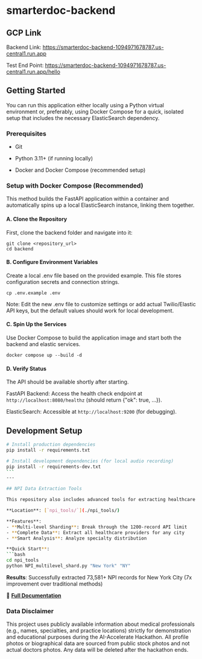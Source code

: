 # smarterdoc-backend

## GCP Link

Backend Link: https://smarterdoc-backend-1094971678787.us-central1.run.app

Test End Point: https://smarterdoc-backend-1094971678787.us-central1.run.app/hello

## Getting Started

You can run this application either locally using a Python virtual environment or, preferably, using Docker Compose for a quick, isolated setup that includes the necessary ElasticSearch dependency.

### Prerequisites

- Git

- Python 3.11+ (if running locally)

- Docker and Docker Compose (recommended setup)

### Setup with Docker Compose (Recommended)

This method builds the FastAPI application within a container and automatically spins up a local ElasticSearch instance, linking them together.

#### A. Clone the Repository

First, clone the backend folder and navigate into it:

```
git clone <repository_url>
cd backend
```

#### B. Configure Environment Variables

Create a local .env file based on the provided example. This file stores configuration secrets and connection strings.

```
cp .env.example .env
```

Note: Edit the new .env file to customize settings or add actual Twilio/Elastic API keys, but the default values should work for local development.

#### C. Spin Up the Services

Use Docker Compose to build the application image and start both the backend and elastic services.

```
docker compose up --build -d
```

#### D. Verify Status

The API should be available shortly after starting.

FastAPI Backend: Access the health check endpoint at `http://localhost:8080/healthz` (should return {"ok": true, ...}).

ElasticSearch: Accessible at `http://localhost:9200` (for debugging).

## Development Setup

````bash
# Install production dependencies
pip install -r requirements.txt

# Install development dependencies (for local audio recording)
pip install -r requirements-dev.txt
```
---

## NPI Data Extraction Tools

This repository also includes advanced tools for extracting healthcare provider data from the NPI Registry.

**Location**: [`npi_tools/`](./npi_tools/)

**Features**:
- **Multi-level Sharding**: Break through the 1200-record API limit
- **Complete Data**: Extract all healthcare providers for any city
- **Smart Analysis**: Analyze specialty distribution

**Quick Start**:
```bash
cd npi_tools
python NPI_multilevel_shard.py "New York" "NY"
````

**Results**: Successfully extracted 73,581+ NPI records for New York City (7x improvement over traditional methods)

📖 **[Full Documentation](./npi_tools/README.md)**

### Data Disclaimer

This project uses publicly available information about medical professionals (e.g., names, specialties, and practice locations) strictly for demonstration and educational purposes during the AI-Accelerate Hackathon.
All profile photos or biographical data are sourced from public stock photos and not actual doctors photos.
Any data will be deleted after the hackathon ends.
